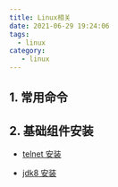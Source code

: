 ```yaml
---
title: Linux相关
date: 2021-06-29 19:24:06
tags:
  - linux
category:
   - linux
---
```


## 1. 常用命令

## 2. 基础组件安装

- [telnet 安装](https://blog.51cto.com/u_13043516/2173268)

- [jdk8 安装](https://blog.csdn.net/gexiaoyizhimei/article/details/95374890)

